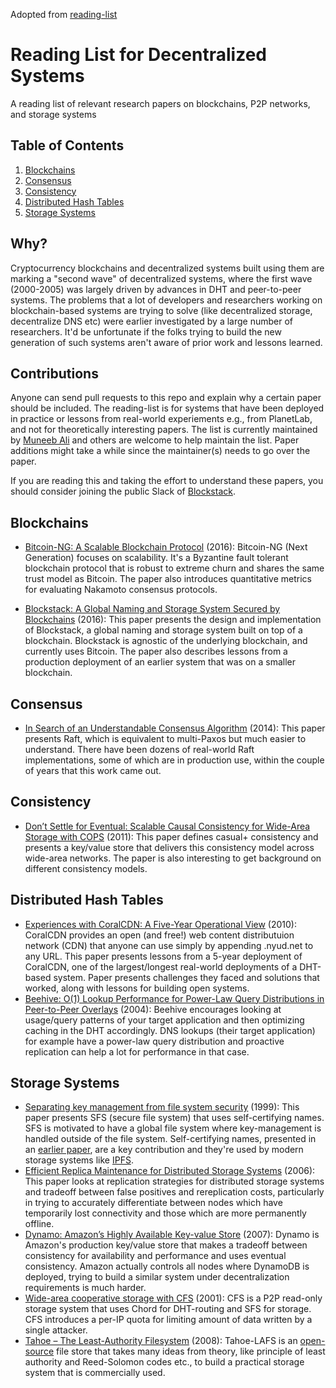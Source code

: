 Adopted from [reading-list](https://github.com/blockstack/reading-list)

# Reading List for Decentralized Systems

A reading list of relevant research papers on blockchains, P2P networks, and storage systems

## <a name='TOC'>Table of Contents</a>

  1. [Blockchains](#blockchains)
  2. [Consensus](#consensus)
  3. [Consistency](#consistency)
  4. [Distributed Hash Tables](#dht)
  5. [Storage Systems](#storage)


## Why?
Cryptocurrency blockchains and decentralized systems built using them are marking a "second wave" of decentralized systems, where the first wave (2000-2005) was largely driven by advances in DHT and peer-to-peer systems. The problems that a lot of developers and researchers working on blockchain-based systems are trying to solve (like decentralized storage, decentralize DNS etc) were earlier investigated by a large number of researchers. It'd be unfortunate if the folks trying to build the new generation of such systems aren't aware of prior work and lessons learned.

## Contributions
Anyone can send pull requests to this repo and explain why a certain paper should be included. The reading-list is for systems that have been deployed in practice or lessons from real-world experiements e.g., from PlanetLab, and not for theoretically interesting papers. The list is currently maintained by [Muneeb Ali](http://twitter.com/muneeb) and others are welcome to help maintain the list. Paper additions might take a while since the maintainer(s) needs to go over the paper.

If you are reading this and taking the effort to understand these papers, you should consider joining the public Slack of [Blockstack](http://blockstack.org).

## <a name='blockchains'> Blockchains
* [Bitcoin-NG: A Scalable Blockchain Protocol](https://www.usenix.org/system/files/conference/nsdi16/nsdi16-paper-eyal.pdf) (2016): Bitcoin-NG (Next Generation) focuses on scalability. It's a Byzantine fault tolerant blockchain protocol that is
robust to extreme churn and shares the same trust model as Bitcoin. The paper also introduces quantitative metrics for evaluating Nakamoto consensus protocols.

* [Blockstack: A Global Naming and Storage System Secured by Blockchains](https://blockstack.org/blockstack.pdf) (2016): This paper presents the design and implementation of Blockstack, a global naming and storage system built on top of a blockchain. Blockstack is agnostic of the underlying blockchain, and currently uses Bitcoin. The paper also describes lessons from a production deployment of an earlier system that was on a smaller blockchain.

## <a name='consensus'> Consensus
* [In Search of an Understandable Consensus Algorithm](https://www.usenix.org/system/files/conference/atc14/atc14-paper-ongaro.pdf) (2014): This paper presents Raft, which is equivalent to multi-Paxos but much easier to understand. There have been dozens of real-world Raft implementations, some of which are in production use, within the couple of years that this work came out.

## <a name='consistency'> Consistency
* [Don’t Settle for Eventual: Scalable Causal Consistency for Wide-Area Storage with COPS](http://www-bcf.usc.edu/~wyattllo/papers/cops-sosp11.pdf) (2011): This paper defines casual+ consistency and presents a key/value store that delivers this consistency model across wide-area networks. The paper is also interesting to get background on different consistency models.

## <a name='dht'> Distributed Hash Tables
* [Experiences with CoralCDN: A Five-Year Operational View](http://www.cs.princeton.edu/~mfreed/docs/coral-nsdi10.pdf) (2010): CoralCDN provides an open (and free!) web content distributuion network (CDN) that anyone can use simply by appending .nyud.net to any URL. This paper presents lessons from a 5-year deployment of CoralCDN, one of the largest/longest real-world deployments of a DHT-based system. Paper presents challenges they faced and solutions that worked, along with lessons for building open systems.
* [Beehive: O(1) Lookup Performance for Power-Law Query Distributions in Peer-to-Peer Overlays](https://www.cs.cornell.edu/people/egs/papers/beehive.pdf) (2004): Beehive encourages looking at usage/query patterns of your target application and then optimizing caching in the DHT accordingly. DNS lookups (their target application) for example have a power-law query distribution and proactive replication can help a lot for performance in that case.

## <a name='storage'> Storage Systems
* [Separating key management from file system security](https://pdos.csail.mit.edu/papers/sfs:sosp99.pdf) (1999): This paper presents SFS (secure file system) that uses self-certifying names. SFS is motivated to have a global file system where key-management is handled outside of the file system. Self-certifying names, presented in an [earlier paper](http://citeseerx.ist.psu.edu/viewdoc/download?doi=10.1.1.43.8989&rep=rep1&type=pdf), are a key contribution and they're used by modern storage systems like [IPFS](http://ipfs.io). 
* [Efficient Replica Maintenance for Distributed Storage Systems](http://oceanstore.cs.berkeley.edu/publications/papers/pdf/carbonite06.pdf) (2006): This paper looks at replication strategies for distributed storage systems and tradeoff between false positives and rereplication costs, particularly in trying to accurately differentiate between nodes which have temporarily lost connectivity and those which are more permanently offline.
* [Dynamo: Amazon’s Highly Available Key-value Store](http://www.allthingsdistributed.com/files/amazon-dynamo-sosp2007.pdf) (2007): Dynamo is Amazon's production key/value store that makes a tradeoff between consistency for availability and performance and uses eventual consistency. Amazon actually controls all nodes where DynamoDB is deployed, trying to build a similar system under decentralization requirements is much harder.
* [Wide-area cooperative storage with CFS](https://pdos.csail.mit.edu/papers/cfs:sosp01/cfs_sosp.pdf) (2001): CFS is a P2P read-only storage system that uses Chord for DHT-routing and SFS for storage. CFS introduces a per-IP quota for limiting amount of data written by a single attacker.
* [Tahoe – The Least-Authority Filesystem](https://eprint.iacr.org/2012/524.pdf) (2008): Tahoe-LAFS is an [open-source](https://tahoe-lafs.org/trac/tahoe-lafs) file store that takes many ideas from theory, like principle of least authority and Reed-Solomon codes etc., to build a practical storage system that is commercially used. 